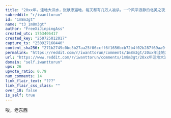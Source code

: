 ```yaml
---
title: "20xx年，洼地大洪水，张献忠遍地，每天都有几万人被杀。一个风平浪静的北美之夜，润蛆突然收到老东西的一条微信“照顾好自己”。起初润蛆不以为意，然而之后老东西再也没了任何音讯。"
subreddit: "r/iwanttorun"
id: "1m8m3gt"
name: "t3_1m8m3gt"
author: "FreeXiJinpingAss"
created_utc: 1753406417
created_key: "250725012017"
capture_ts: "250927160440"
content_sha256: "271b2749c0bc5b27aa25f06ccff6f1656bcb72b4f02b287f69aa9fddc2ebb249"
permalink: "https://reddit.com/r/iwanttorun/comments/1m8m3gt/20xx年洼地大洪水张献忠遍地每天都有几万人被杀一个风平浪静的北美之夜润蛆突然收到老东西的一条微信照/"
url: "https://www.reddit.com/r/iwanttorun/comments/1m8m3gt/20xx年洼地大洪水张献忠遍地每天都有几万人被杀一个风平浪静的北美之夜润蛆突然收到老东西的一条微信照/"
domain: "self.iwanttorun"
ups: 26
upvote_ratio: 0.79
num_comments: 14
link_flair_text: "???"
link_flair_css_class: ""
over_18: false
is_self: true
---
```


唉，老东西
